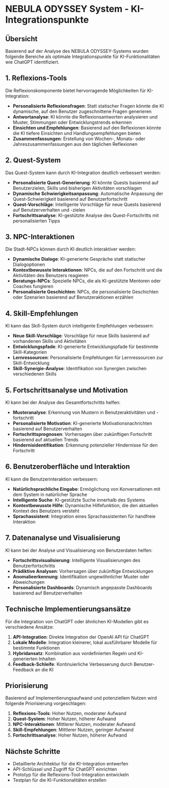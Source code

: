 # NEBULA ODYSSEY System - KI-Integrationspunkte

## Übersicht
Basierend auf der Analyse des NEBULA ODYSSEY-Systems wurden folgende Bereiche als optimale Integrationspunkte für KI-Funktionalitäten wie ChatGPT identifiziert.

## 1. Reflexions-Tools
Die Reflexionskomponente bietet hervorragende Möglichkeiten für KI-Integration:

- **Personalisierte Reflexionsfragen**: Statt statischer Fragen könnte die KI dynamische, auf den Benutzer zugeschnittene Fragen generieren
- **Antwortanalyse**: KI könnte die Reflexionsantworten analysieren und Muster, Stimmungen oder Entwicklungstrends erkennen
- **Einsichten und Empfehlungen**: Basierend auf den Reflexionen könnte die KI tiefere Einsichten und Handlungsempfehlungen bieten
- **Zusammenfassungen**: Erstellung von Wochen-, Monats- oder Jahreszusammenfassungen aus den täglichen Reflexionen

## 2. Quest-System
Das Quest-System kann durch KI-Integration deutlich verbessert werden:

- **Personalisierte Quest-Generierung**: KI könnte Quests basierend auf Benutzerzielen, Skills und bisherigen Aktivitäten vorschlagen
- **Dynamische Schwierigkeitsanpassung**: Automatische Anpassung der Quest-Schwierigkeit basierend auf Benutzerfortschritt
- **Quest-Vorschläge**: Intelligente Vorschläge für neue Quests basierend auf Benutzerverhalten und -zielen
- **Fortschrittsanalyse**: KI-gestützte Analyse des Quest-Fortschritts mit personalisierten Tipps

## 3. NPC-Interaktionen
Die Stadt-NPCs können durch KI deutlich interaktiver werden:

- **Dynamische Dialoge**: KI-generierte Gespräche statt statischer Dialogoptionen
- **Kontextbewusste Interaktionen**: NPCs, die auf den Fortschritt und die Aktivitäten des Benutzers reagieren
- **Beratungs-NPCs**: Spezielle NPCs, die als KI-gestützte Mentoren oder Coaches fungieren
- **Personalisierte Geschichten**: NPCs, die personalisierte Geschichten oder Szenarien basierend auf Benutzeraktionen erzählen

## 4. Skill-Empfehlungen
KI kann das Skill-System durch intelligente Empfehlungen verbessern:

- **Neue Skill-Vorschläge**: Vorschläge für neue Skills basierend auf vorhandenen Skills und Aktivitäten
- **Entwicklungspfade**: KI-generierte Entwicklungspfade für bestimmte Skill-Kategorien
- **Lernressourcen**: Personalisierte Empfehlungen für Lernressourcen zur Skill-Entwicklung
- **Skill-Synergie-Analyse**: Identifikation von Synergien zwischen verschiedenen Skills

## 5. Fortschrittsanalyse und Motivation
KI kann bei der Analyse des Gesamtfortschritts helfen:

- **Musteranalyse**: Erkennung von Mustern in Benutzeraktivitäten und -fortschritt
- **Personalisierte Motivation**: KI-generierte Motivationsnachrichten basierend auf Benutzerverhalten
- **Fortschrittsprognosen**: Vorhersagen über zukünftigen Fortschritt basierend auf aktuellen Trends
- **Hindernisidentifikation**: Erkennung potenzieller Hindernisse für den Fortschritt

## 6. Benutzeroberfläche und Interaktion
KI kann die Benutzerinteraktion verbessern:

- **Natürlichsprachliche Eingabe**: Ermöglichung von Konversationen mit dem System in natürlicher Sprache
- **Intelligente Suche**: KI-gestützte Suche innerhalb des Systems
- **Kontextbewusste Hilfe**: Dynamische Hilfefunktion, die den aktuellen Kontext des Benutzers versteht
- **Sprachassistent**: Integration eines Sprachassistenten für handfreie Interaktion

## 7. Datenanalyse und Visualisierung
KI kann bei der Analyse und Visualisierung von Benutzerdaten helfen:

- **Fortschrittsvisualisierung**: Intelligente Visualisierungen des Benutzerfortschritts
- **Prädiktive Analysen**: Vorhersagen über zukünftige Entwicklungen
- **Anomalieerkennung**: Identifikation ungewöhnlicher Muster oder Abweichungen
- **Personalisierte Dashboards**: Dynamisch angepasste Dashboards basierend auf Benutzerverhalten

## Technische Implementierungsansätze
Für die Integration von ChatGPT oder ähnlichen KI-Modellen gibt es verschiedene Ansätze:

1. **API-Integration**: Direkte Integration der OpenAI API für ChatGPT
2. **Lokale Modelle**: Integration kleinerer, lokal ausführbarer Modelle für bestimmte Funktionen
3. **Hybridansatz**: Kombination aus vordefinierten Regeln und KI-generierten Inhalten
4. **Feedback-Schleife**: Kontinuierliche Verbesserung durch Benutzer-Feedback an die KI

## Priorisierung
Basierend auf Implementierungsaufwand und potenziellem Nutzen wird folgende Priorisierung vorgeschlagen:

1. **Reflexions-Tools**: Hoher Nutzen, moderater Aufwand
2. **Quest-System**: Hoher Nutzen, höherer Aufwand
3. **NPC-Interaktionen**: Mittlerer Nutzen, moderater Aufwand
4. **Skill-Empfehlungen**: Mittlerer Nutzen, geringer Aufwand
5. **Fortschrittsanalyse**: Hoher Nutzen, höherer Aufwand

## Nächste Schritte
- Detaillierte Architektur für die KI-Integration entwerfen
- API-Schlüssel und Zugriff für ChatGPT einrichten
- Prototyp für die Reflexions-Tool-Integration entwickeln
- Testplan für die KI-Funktionalitäten erstellen
